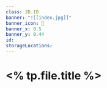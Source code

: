 ```yaml
---
class: JD.ID
banner: "![[index.jpg]]"
banner_icon: 📇
banner_x: 0.5
banner_y: 0.44
id:
storageLocations:
---
```


# <% tp.file.title %>
